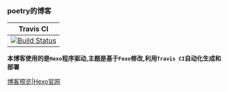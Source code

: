 ### poetry的博客

|Travis CI|
|:-------:|
|[![Build Status](https://travis-ci.org/poetries/poetries.github.io.svg?branch=dev)](https://travis-ci.org/poetries/poetries.github.io)|

**本博客使用的是`Hexo`程序驱动,主题是基于`Fexo`修改,利用`Travis CI`自动化生成和部署**

[博客预览](https://poetries.github.io)|[Hexo官网](https://hexo.io)



